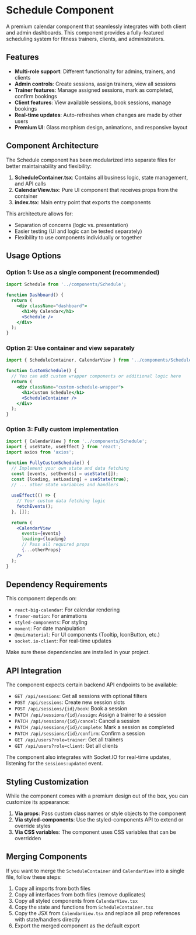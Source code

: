 # Schedule Component

A premium calendar component that seamlessly integrates with both client and admin dashboards. This component provides a fully-featured scheduling system for fitness trainers, clients, and administrators.

## Features

- **Multi-role support**: Different functionality for admins, trainers, and clients
- **Admin controls**: Create sessions, assign trainers, view all sessions
- **Trainer features**: Manage assigned sessions, mark as completed, confirm bookings
- **Client features**: View available sessions, book sessions, manage bookings
- **Real-time updates**: Auto-refreshes when changes are made by other users
- **Premium UI**: Glass morphism design, animations, and responsive layout

## Component Architecture

The Schedule component has been modularized into separate files for better maintainability and flexibility:

1. **ScheduleContainer.tsx**: Contains all business logic, state management, and API calls
2. **CalendarView.tsx**: Pure UI component that receives props from the container
3. **index.tsx**: Main entry point that exports the components

This architecture allows for:
- Separation of concerns (logic vs. presentation)
- Easier testing (UI and logic can be tested separately)
- Flexibility to use components individually or together

## Usage Options

### Option 1: Use as a single component (recommended)

```jsx
import Schedule from '../components/Schedule';

function Dashboard() {
  return (
    <div className="dashboard">
      <h1>My Calendar</h1>
      <Schedule />
    </div>
  );
}
```

### Option 2: Use container and view separately

```jsx
import { ScheduleContainer, CalendarView } from '../components/Schedule';

function CustomSchedule() {
  // You can add custom wrapper components or additional logic here
  return (
    <div className="custom-schedule-wrapper">
      <h1>Custom Schedule</h1>
      <ScheduleContainer />
    </div>
  );
}
```

### Option 3: Fully custom implementation

```jsx
import { CalendarView } from '../components/Schedule';
import { useState, useEffect } from 'react';
import axios from 'axios';

function FullyCustomSchedule() {
  // Implement your own state and data fetching
  const [events, setEvents] = useState([]);
  const [loading, setLoading] = useState(true);
  // ... other state variables and handlers
  
  useEffect(() => {
    // Your custom data fetching logic
    fetchEvents();
  }, []);
  
  return (
    <CalendarView
      events={events}
      loading={loading}
      // Pass all required props
      {...otherProps}
    />
  );
}
```

## Dependency Requirements

This component depends on:

- `react-big-calendar`: For calendar rendering
- `framer-motion`: For animations
- `styled-components`: For styling
- `moment`: For date manipulation
- `@mui/material`: For UI components (Tooltip, IconButton, etc.)
- `socket.io-client`: For real-time updates

Make sure these dependencies are installed in your project.

## API Integration

The component expects certain backend API endpoints to be available:

- `GET /api/sessions`: Get all sessions with optional filters
- `POST /api/sessions`: Create new session slots
- `POST /api/sessions/{id}/book`: Book a session
- `PATCH /api/sessions/{id}/assign`: Assign a trainer to a session
- `PATCH /api/sessions/{id}/cancel`: Cancel a session
- `PATCH /api/sessions/{id}/complete`: Mark a session as completed
- `PATCH /api/sessions/{id}/confirm`: Confirm a session
- `GET /api/users?role=trainer`: Get all trainers
- `GET /api/users?role=client`: Get all clients

The component also integrates with Socket.IO for real-time updates, listening for the `sessions:updated` event.

## Styling Customization

While the component comes with a premium design out of the box, you can customize its appearance:

1. **Via props**: Pass custom class names or style objects to the component
2. **Via styled-components**: Use the styled-components API to extend or override styles
3. **Via CSS variables**: The component uses CSS variables that can be overridden

## Merging Components

If you want to merge the `ScheduleContainer` and `CalendarView` into a single file, follow these steps:

1. Copy all imports from both files
2. Copy all interfaces from both files (remove duplicates)
3. Copy all styled components from `CalendarView.tsx`
4. Copy the state and functions from `ScheduleContainer.tsx`
5. Copy the JSX from `CalendarView.tsx` and replace all prop references with state/handlers directly
6. Export the merged component as the default export
